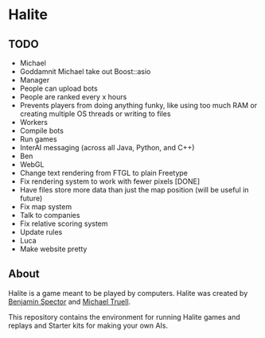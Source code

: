 # Halite

## TODO
- Michael
 - Goddamnit Michael take out Boost::asio
 - Manager
  - People can upload bots
  - People are ranked every x hours
  - Prevents players from doing anything funky, like using too much RAM or creating multiple OS threads or writing to files
 - Workers
  - Compile bots
  - Run games
 - InterAI messaging (across all Java, Python, and C++)
- Ben
 - WebGL
 - Change text rendering from FTGL to plain Freetype
 - Fix rendering system to work with fewer pixels [DONE]
 - Have files store more data than just the map position (will be useful in future)
 - Fix map system
 - Talk to companies
 - Fix relative scoring system
 - Update rules
- Luca
 - Make website pretty

## About
Halite is a game meant to be played by computers. Halite was created by [Benjamin Spector](https://github.com/Sydriax "Benjamin Spector") and [Michael Truell](https://github.com/truell20 "Michael Truell").

This repository contains the environment for running Halite games and replays and Starter kits for making your own AIs.
